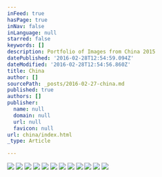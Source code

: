 ```yaml
---
inFeed: true
hasPage: true
inNav: false
inLanguage: null
starred: false
keywords: []
description: Portfolio of Images from China 2015
datePublished: '2016-02-28T12:54:59.094Z'
dateModified: '2016-02-28T12:54:56.860Z'
title: China
author: []
sourcePath: _posts/2016-02-27-china.md
published: true
authors: []
publisher:
  name: null
  domain: null
  url: null
  favicon: null
url: china/index.html
_type: Article

---
```

![](https://s3-us-west-2.amazonaws.com/the-grid-img/p/a2294ebf32776b808f6bbfb74d7b8ca616ff2a6a.jpg)
![](https://s3-us-west-2.amazonaws.com/the-grid-img/p/1adf49a033aece99cc9f8ba4f0f2c6dbec63b6d0.jpg)
![](https://s3-us-west-2.amazonaws.com/the-grid-img/p/ca9ab0ac94c3ceed60269a217d4ee9617c5aceee.jpg)
![](https://s3-us-west-2.amazonaws.com/the-grid-img/p/9dbb1a5ad8b534f5cdc0e200f4e89be678acb0cc.jpg)
![](https://s3-us-west-2.amazonaws.com/the-grid-img/p/53bcca36ba20b2a554f8e23916c7664494748403.jpg)
![](https://s3-us-west-2.amazonaws.com/the-grid-img/p/0207cf67e750c410177af298226aed1f76bfc456.jpg)
![](https://s3-us-west-2.amazonaws.com/the-grid-img/p/4fa7119861acec56443af42d1f3a153a6759cf7c.jpg)
![](https://s3-us-west-2.amazonaws.com/the-grid-img/p/b67f425ebc34ad011d7c48fb2fff386661212f7f.jpg)
![](https://s3-us-west-2.amazonaws.com/the-grid-img/p/91e2b4b11d121aeee566b4cc249d7adbc4d232f1.jpg)
![](https://s3-us-west-2.amazonaws.com/the-grid-img/p/be3fa5a5d7497eece08153bed46ff686bc25032a.jpg)
![](https://s3-us-west-2.amazonaws.com/the-grid-img/p/528b1eb3637272224e532b5244a544b19816b83b.jpg)
![](https://s3-us-west-2.amazonaws.com/the-grid-img/p/40fa99bb7d0fc3b508c79fe03e0e14d25a391200.jpg)